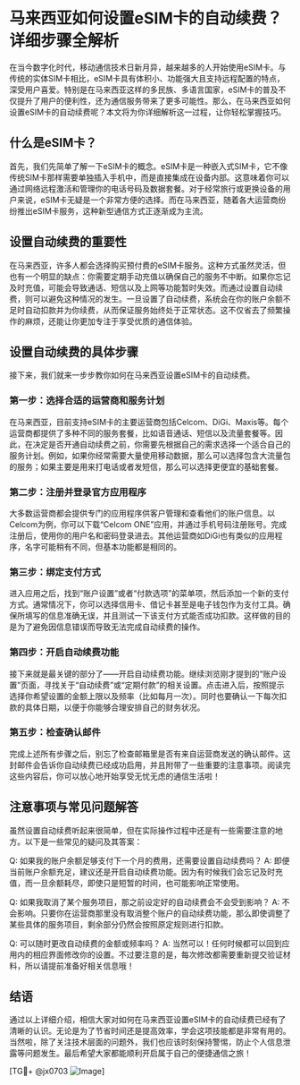 # 马来西亚如何设置eSIM卡的自动续费？详细步骤全解析

在当今数字化时代，移动通信技术日新月异，越来越多的人开始使用eSIM卡。与传统的实体SIM卡相比，eSIM卡具有体积小、功能强大且支持远程配置的特点，深受用户喜爱。特别是在马来西亚这样的多民族、多语言国家，eSIM卡的普及不仅提升了用户的便利性，还为通信服务带来了更多可能性。那么，在马来西亚如何设置eSIM卡的自动续费呢？本文将为你详细解析这一过程，让你轻松掌握技巧。

## 什么是eSIM卡？

首先，我们先简单了解一下eSIM卡的概念。eSIM卡是一种嵌入式SIM卡，它不像传统SIM卡那样需要单独插入手机中，而是直接集成在设备内部。这意味着你可以通过网络远程激活和管理你的电话号码及数据套餐。对于经常旅行或更换设备的用户来说，eSIM卡无疑是一个非常方便的选择。而在马来西亚，随着各大运营商纷纷推出eSIM卡服务，这种新型通信方式正逐渐成为主流。

## 设置自动续费的重要性

在马来西亚，许多人都会选择购买预付费的eSIM卡服务。这种方式虽然灵活，但也有一个明显的缺点：你需要定期手动充值以确保自己的服务不中断。如果你忘记及时充值，可能会导致通话、短信以及上网等功能暂时失效。而通过设置自动续费，则可以避免这种情况的发生。一旦设置了自动续费，系统会在你的账户余额不足时自动扣款并为你续费，从而保证服务始终处于正常状态。这不仅省去了频繁操作的麻烦，还能让你更加专注于享受优质的通信体验。

## 设置自动续费的具体步骤

接下来，我们就来一步步教你如何在马来西亚设置eSIM卡的自动续费。

### 第一步：选择合适的运营商和服务计划

在马来西亚，目前支持eSIM卡的主要运营商包括Celcom、DiGi、Maxis等。每个运营商都提供了多种不同的服务套餐，比如语音通话、短信以及流量套餐等。因此，在决定是否开通自动续费之前，你需要先根据自己的需求选择一个适合自己的服务计划。例如，如果你经常需要大量使用移动数据，那么可以选择包含大流量包的服务；如果主要是用来打电话或者发短信，那么可以选择更便宜的基础套餐。

### 第二步：注册并登录官方应用程序

大多数运营商都会提供专门的应用程序供客户管理和查看他们的账户信息。以Celcom为例，你可以下载“Celcom ONE”应用，并通过手机号码注册账号。完成注册后，使用你的用户名和密码登录进去。其他运营商如DiGi也有类似的应用程序，名字可能稍有不同，但基本功能都是相同的。

### 第三步：绑定支付方式

进入应用之后，找到“账户设置”或者“付款选项”的菜单项，然后添加一个新的支付方式。通常情况下，你可以选择信用卡、借记卡甚至是电子钱包作为支付工具。确保所填写的信息准确无误，并且测试一下该支付方式能否成功扣款。这样做的目的是为了避免因信息错误而导致无法完成自动续费的操作。

### 第四步：开启自动续费功能

接下来就是最关键的部分了——开启自动续费功能。继续浏览刚才提到的“账户设置”页面，寻找关于“自动续费”或“定期付款”的相关设置。点击进入后，按照提示选择你希望设置的金额上限以及频率（比如每月一次）。同时也要确认一下每次扣款的具体日期，以便于你能够合理安排自己的财务状况。

### 第五步：检查确认邮件

完成上述所有步骤之后，别忘了检查邮箱里是否有来自运营商发送的确认邮件。这封邮件会告诉你自动续费已经成功启用，并且附带了一些重要的注意事项。阅读完这些内容后，你可以放心地开始享受无忧无虑的通信生活啦！

## 注意事项与常见问题解答

虽然设置自动续费听起来很简单，但在实际操作过程中还是有一些需要注意的地方。以下是一些常见的疑问及其答案：

Q: 如果我的账户余额足够支付下一个月的费用，还需要设置自动续费吗？
A: 即便当前账户余额充足，建议还是开启自动续费功能。因为有时候我们会忘记及时充值，而一旦余额耗尽，即使只是短暂的时间，也可能影响正常使用。

Q: 如果我取消了某个服务项目，那之前设定好的自动续费会不会受到影响？
A: 不会影响。只要你在运营商那里没有取消整个账户的自动续费功能，那么即使调整了某些具体的服务项目，剩余部分仍然会按照原定规则进行扣款。

Q: 可以随时更改自动续费的金额或频率吗？
A: 当然可以！任何时候都可以回到应用内的相应界面修改你的设置。不过要注意的是，每次修改都需要重新提交验证材料，所以请提前准备好相关信息哦！

## 结语

通过以上详细介绍，相信大家对如何在马来西亚设置eSIM卡的自动续费已经有了清晰的认识。无论是为了节省时间还是提高效率，学会这项技能都是非常有用的。当然啦，除了关注技术层面的问题外，我们也应该时刻保持警惕，防止个人信息泄露等问题发生。最后希望大家都能顺利开启属于自己的便捷通信之旅！

[TG💪+ @jx0703 ![Image](https://github.com/user-attachments/assets/dbca1d08-cadb-493c-b0ec-ad6f7a83f270)]